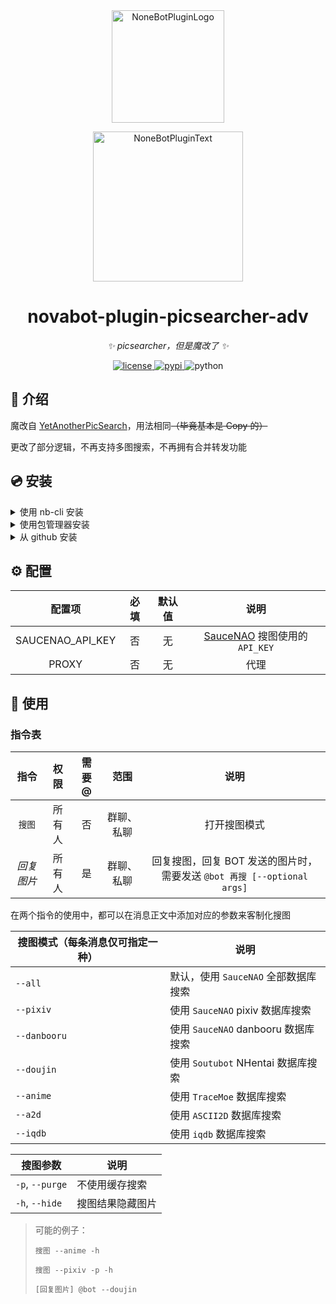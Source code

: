 <div align="center">
  <a href="https://v2.nonebot.dev/store"><img src="https://github.com/A-kirami/nonebot-plugin-template/blob/resources/nbp_logo.png" width="180" height="180" alt="NoneBotPluginLogo"></a>
  <br>
  <p><img src="https://github.com/A-kirami/nonebot-plugin-template/blob/resources/NoneBotPlugin.svg" width="240" alt="NoneBotPluginText"></p>
</div>




<div align="center">




# novabot-plugin-picsearcher-adv

_✨ picsearcher，但是魔改了 ✨_

<a href="./LICENSE">
    <img src="https://img.shields.io/github/license/Nova-Noir/novabot-plugin-picsearcher-adv.svg" alt="license">
</a>
<a href="https://pypi.python.org/pypi/novabot-plugin-picsearcher-adv">
    <img src="https://img.shields.io/pypi/v/novabot-plugin-picsearcher-adv.svg" alt="pypi">
</a>
<img src="https://img.shields.io/badge/python-3.8+-blue.svg" alt="python">

</div>

## 📖 介绍

魔改自 [YetAnotherPicSearch](https://github.com/NekoAria/YetAnotherPicSearch)，用法相同~~（毕竟基本是 Copy 的）~~

更改了部分逻辑，不再支持多图搜索，不再拥有合并转发功能

## 💿 安装

<details>
<summary>使用 nb-cli 安装</summary>
在 Nova-Bot 的根目录下打开命令行, 输入以下指令即可安装




```sh
nb plugin install novabot-plugin-picsearcher-adv
```

</details>

<details>
<summary>使用包管理器安装</summary>
在 Nova-Bot 的插件目录下, 打开命令行, 根据你使用的包管理器, 输入相应的安装命令




<details>
<summary>pip</summary>




```sh
pip install novabot-plugin-picsearcher-adv
```

</details>

<details>
<summary>pdm</summary>




```sh
pdm add novabot-plugin-picsearcher-adv
```

</details>

<details>
<summary>poetry</summary>




```sh
poetry add novabot-plugin-picsearcher-adv
```

</details>

<details>
<summary>conda</summary>




```sh
conda install novabot-plugin-picsearcher-adv
```

</details>

打开 Nova-Bot 的 `bot.py` 文件, 在其中写入

```python
nonebot.load_plugin('novabot_plugin_picsearcher_adv')
```

</details>

<details>
<summary>从 github 安装</summary>
在 Nova-Bot 项目的插件目录下, 打开命令行, 输入以下命令克隆此储存库





```sh
git clone https://github.com/Nova-Noir/novabot-plugin-picsearcher-adv.git
```

打开 Nova-Bot 项目的 `bot.py` 文件, 在其中写入

```python
nonebot.load_plugin('path.to.novabot.novabot-plugin-picsearcher-adv.novabot_plugin_picsearcher_adv')
```

> 在默认情况下，它应该是
>
> ```python
> nonebot.load_plugin('novabot.plugins.novabot-plugin-picsearcher-adv.novabot_plugin_picsearcher_adv')
> ```
>
> 

</details>

## ⚙️ 配置

|      配置项      | 必填 | 默认值 |                          说明                          |
| :--------------: | :--: | :----: | :----------------------------------------------------: |
| SAUCENAO_API_KEY |  否  |   无   | [SauceNAO](https://saucenao.com/) 搜图使用的 `API_KEY` |
|      PROXY       |  否  |   无   |                          代理                          |

## 🎉 使用

### 指令表

|    指令    |  权限  | 需要@ |    范围    |                             说明                             |
| :--------: | :----: | :---: | :--------: | :----------------------------------------------------------: |
|   `搜图`   | 所有人 |  否   | 群聊、私聊 |                         打开搜图模式                         |
| *回复图片* | 所有人 |  是   | 群聊、私聊 | 回复搜图，回复 BOT 发送的图片时，需要发送 `@bot 再搜 [--optional args]` |

在两个指令的使用中，都可以在消息正文中添加对应的参数来客制化搜图

| 搜图模式（每条消息仅可指定一种） | 说明                                 |
| -------------------------------- | ------------------------------------ |
| `--all`                          | 默认，使用 `SauceNAO` 全部数据库搜索 |
| `--pixiv`                        | 使用 `SauceNAO` pixiv 数据库搜索     |
| `--danbooru`                     | 使用 `SauceNAO` danbooru 数据库搜索  |
| `--doujin`                       | 使用 `Soutubot` NHentai 数据库搜索   |
| `--anime`                        | 使用 `TraceMoe` 数据库搜索           |
| `--a2d`                          | 使用 `ASCII2D` 数据库搜索            |
| `--iqdb`                         | 使用 `iqdb` 数据库搜索               |

| 搜图参数        | 说明             |
| --------------- | ---------------- |
| `-p`, `--purge` | 不使用缓存搜索   |
| `-h`, `--hide`  | 搜图结果隐藏图片 |

> 可能的例子：
>
> 	`搜图 --anime -h`
> 	
> 	`搜图 --pixiv -p -h`
> 	
> 	`[回复图片] @bot --doujin`
